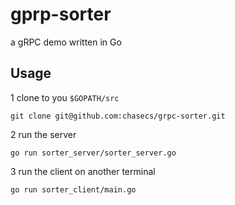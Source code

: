 # gprp-sorter
a gRPC demo written in Go

## Usage

1 clone to you `$GOPATH/src`

```shell script
git clone git@github.com:chasecs/grpc-sorter.git 
```

2 run the server

```shell script
go run sorter_server/sorter_server.go
```

3 run the client on another terminal

```shell script
go run sorter_client/main.go
```


